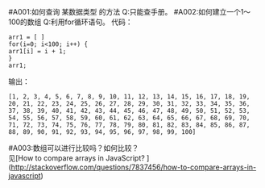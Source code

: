 #A001:如何查询 某数据类型 的方法
Q:只能查手册。
#A002:如何建立一个1～100的数组
Q:利用for循环语句。
代码：
```
arr1 = [ ]
for(i=0; i<100; i++) {
arr1[i] = i + 1;
}
arr1;
```
输出：
```
[1, 2, 3, 4, 5, 6, 7, 8, 9, 10, 11, 12, 13, 14, 15, 16, 17, 18, 19, 20, 21, 22, 23, 24, 25, 26, 27, 28, 29, 30, 31, 32, 33, 34, 35, 36, 37, 38, 39, 40, 41, 42, 43, 44, 45, 46, 47, 48, 49, 50, 51, 52, 53, 54, 55, 56, 57, 58, 59, 60, 61, 62, 63, 64, 65, 66, 67, 68, 69, 70, 71, 72, 73, 74, 75, 76, 77, 78, 79, 80, 81, 82, 83, 84, 85, 86, 87, 88, 89, 90, 91, 92, 93, 94, 95, 96, 97, 98, 99, 100]
```

#A003:数组可以进行比较吗？如何比较？  
见[How to compare arrays in JavaScript? ] (http://stackoverflow.com/questions/7837456/how-to-compare-arrays-in-javascript)

